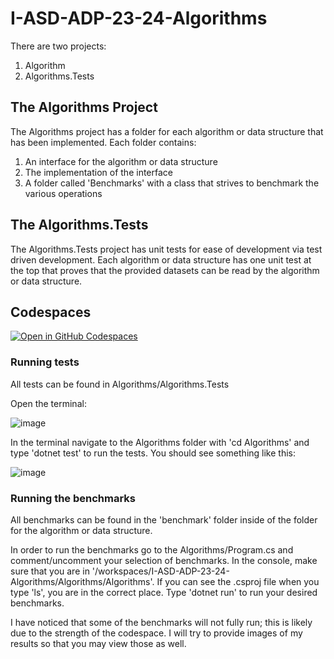 # I-ASD-ADP-23-24-Algorithms
There are two projects:
1. Algorithm
2. Algorithms.Tests

## The Algorithms Project
The Algorithms project has a folder for each algorithm or data structure that has been implemented. Each folder contains:
1. An interface for the algorithm or data structure
2. The implementation of the interface
3. A folder called 'Benchmarks' with a class that strives to benchmark the various operations


## The Algorithms.Tests
The Algorithms.Tests project has unit tests for ease of development via test driven development.
Each algorithm or data structure has one unit test at the top that proves that the provided datasets can be read by the algorithm or data structure.

## Codespaces
[![Open in GitHub Codespaces](https://github.com/codespaces/badge.svg)](https://codespaces.new/Shinyshark1/I-ASD-ADP-23-24-Algorithms/tree/main?quickstart=1)

### Running tests
All tests can be found in Algorithms/Algorithms.Tests

Open the terminal:

![image](https://github.com/Shinyshark1/I-ASD-ADP-23-24-Algorithms/assets/54573990/1246d055-a903-43c2-be4b-98c5439669cb)


In the terminal navigate to the Algorithms folder with 'cd Algorithms' and type 'dotnet test' to run the tests. You should see something like this:

![image](https://github.com/Shinyshark1/I-ASD-ADP-23-24-Algorithms/assets/54573990/a05eb27d-dc83-4db6-9744-0985634e7b02)


### Running the benchmarks
All benchmarks can be found in the 'benchmark' folder inside of the folder for the algorithm or data structure.

In order to run the benchmarks go to the Algorithms/Program.cs and comment/uncomment your selection of benchmarks. In the console, make sure that you are in '/workspaces/I-ASD-ADP-23-24-Algorithms/Algorithms/Algorithms'. If you can see the .csproj file when you type 'ls', you are in the correct place. Type 'dotnet run' to run your desired benchmarks.

I have noticed that some of the benchmarks will not fully run; this is likely due to the strength of the codespace. I will try to provide images of my results so that you may view those as well.
